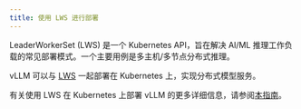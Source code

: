 ```yaml
---
title: 使用 LWS 进行部署
---
```


LeaderWorkerSet (LWS) 是一个 Kubernetes API，旨在解决 AI/ML 推理工作负载的常见部署模式。一个主要用例是多主机/多节点分布式推理。

vLLM 可以与 [LWS](https://github.com/kubernetes-sigs/lws) 一起部署在 Kubernetes 上，实现分布式模型服务。

有关使用 LWS 在 Kubernetes 上部署 vLLM 的更多详细信息，请参阅[本指南](https://github.com/kubernetes-sigs/lws/tree/main/docs/examples/vllm)。

